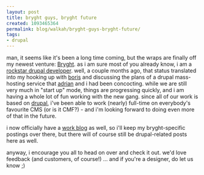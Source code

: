```yaml
---
layout: post
title: bryght guys, bryght future
created: 1093465364
permalink: blog/walkah/bryght-guys-bryght-future/
tags:
- drupal
---
```

man, it seems like it's been a long time coming, but the wraps are finally off my newest venture: <a href="http://www.bryght.com/">Bryght</a>. as i am sure most of you already know, i am a <a href="http://www.bryght.com/about/the-team/james">rockstar drupal developer</a>. well, a couple months ago, that status translated into my hooking up with <a href="http://boris.bmannconsulting.com/">boris</a> and discussing the plans of a drupal mass-hosting service that <a href="http://daemon.co.za/">adrian</a> and i had been concocting. while we are still very much in "start up" mode, things are progressing quickly, and i am having a whole lot of fun working with the new gang. since all of our work is based on <a href="http://drupal.org/">drupal</a>, i've been able to work (nearly) full-time on everybody's favourite CMS (or is it CMF?) - and i'm looking forward to doing even more of that in the future.

i now officially have a <a href="http://www.bryght.com/blog/4">work blog</a> as well, so i'll keep my bryght-specific postings over there, but there will of course still be drupal-related posts here as well.

anyway, i encourage you all to head on over and check it out. we'd love feedback (and customers, of course!) ... and if you're a designer, do let us know ;)
